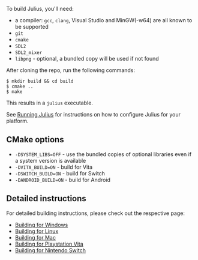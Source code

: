 To build Julius, you'll need:

- a compiler: `gcc`, `clang`, Visual Studio and MinGW(-w64) are all known to be supported
- `git`
- `cmake`
- `SDL2`
- `SDL2_mixer`
- `libpng` - optional, a bundled copy will be used if not found

After cloning the repo, run the following commands:

	$ mkdir build && cd build
	$ cmake ..
	$ make

This results in a `julius` executable.

See [Running Julius](https://github.com/bvschaik/julius/blob/master/doc/RUNNING.md) for instructions on how to configure Julius for your platform.

## CMake options

- `-DSYSTEM_LIBS=OFF` - use the bundled copies of optional libraries even if a system version is available
- `-DVITA_BUILD=ON` - build for Vita
- `-DSWITCH_BUILD=ON` - build for Switch
- `-DANDROID_BUILD=ON` - build for Android

## Detailed instructions

For detailed building instructions, please check out the respective page:

- [Building for Windows](Building-for-Windows.md)
- [Building for Linux](Building-for-Linux.md)
- [Building for Mac](Building-for-MacOS.md)
- [Building for Playstation Vita](Building-for-Vita.md)
- [Building for Nintendo Switch](Building-for-Switch.md)
